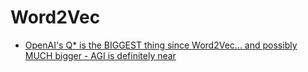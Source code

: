 # Word2Vec
- [OpenAI's Q* is the BIGGEST thing since Word2Vec... and possibly MUCH bigger - AGI is definitely near](https://youtu.be/3d0kk88IE8c)
